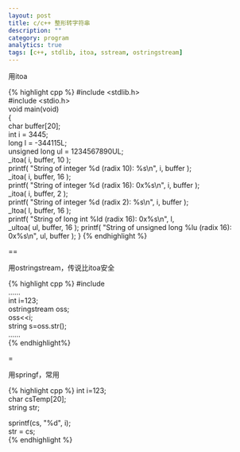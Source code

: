 ```yaml
---
layout: post
title: c/c++ 整形转字符串
description: ""
category: program
analytics: true
tags: [c++, stdlib, itoa, sstream, ostringstream]
---
```


用itoa

{% highlight cpp %}
#include   <stdlib.h>   
#include   <stdio.h>   
void   main(void)   
{   
	char   buffer[20];   
	int     i   =   3445;   
	long   l   =   -344115L;   
	unsigned   long   ul   =   1234567890UL;   
	 _itoa(   i,   buffer,   10   );   
	printf(   "String   of   integer   %d   (radix   10):   %s\n",   i,   buffer   );   
	_itoa(   i,   buffer,   16   );   
	printf(   "String   of   integer   %d   (radix   16):   0x%s\n",   i,   buffer   );   
	_itoa(   i,   buffer,   2     );   
	printf(   "String   of   integer   %d   (radix   2):   %s\n",   i,   buffer   );   
	_ltoa(   l,   buffer,   16   );   
	printf(   "String   of   long   int   %ld   (radix   16):   0x%s\n",   l,     
	_ultoa(   ul,   buffer,   16   ); 
	printf(   "String   of   unsigned   long   %lu   (radix   16):   0x%s\n",   ul, buffer   );
}
{% endhighlight %}

==

用ostringstream，传说比itoa安全

{% highlight cpp %}
#include   <sstream>   
......   
int   i=123;   
ostringstream   oss;   
oss<<i;   
string   s=oss.str();   
......   
{% endhighlight%}

=

用springf，常用

{% highlight cpp %}
int   i=123;   
char   csTemp[20];   
string   str;   

sprintf(cs,   "%d",   i);   
str   =   cs;   
{% endhighlight %}
